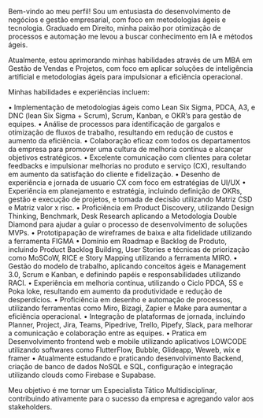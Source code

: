 Bem-vindo ao meu perfil! Sou um entusiasta do desenvolvimento de negócios e gestão empresarial, com foco em metodologias ágeis e tecnologia. Graduado em Direito, minha paixão por otimização de processos e automação me levou a buscar conhecimento em IA e métodos ágeis.

Atualmente, estou aprimorando minhas habilidades através de um MBA em Gestão de Vendas e Projetos, com foco em aplicar soluções de inteligência artificial e metodologias ágeis para impulsionar a eficiência operacional.

Minhas habilidades e experiências incluem:

 • Implementação de metodologias ágeis como Lean Six Sigma, PDCA, A3, e DNC (lean Six Sigma + Scrum), Scrum, Kanban, e OKR’s para gestão de equipes.
 • Análise de processos para identificação de gargalos e otimização de fluxos de trabalho, resultando em redução de custos e aumento da eficiência.
 • Colaboração eficaz com todos os departamentos da empresa para promover uma cultura de melhoria contínua e alcançar objetivos estratégicos.
 • Excelente comunicação com clientes para coletar feedbacks e impulsionar melhorias no produto e serviço (CX), resultando em aumento da satisfação do cliente e fidelização.
 • Desenho de experiência e jornada de usuario CX com foco em estratégias de UI/UX
 • Experiência em planejamento e estratégia, incluindo definição de OKRs, gestão e execução de projetos, e tomada de decisão utilizando Matriz CSD e Matriz valor x risc.
 • Proficiência em Product Discovery, utilizando Design Thinking, Benchmark, Desk Research aplicando a Metodologia Double Diamond para ajudar a guiar o processo de desenvolvimento de soluções MVPs.
 • Prototipapação de wireframes de baixa e alta fidelidade utilizando a ferramenta FIGMA
 • Domínio em Roadmap e Backlog de Produto, incluindo Product Backlog Building, User Stories e técnicas de priorização como MoSCoW, RICE e Story Mapping utilizando a ferramenta MIRO.
 • Gestão do modelo de trabalho, aplicando conceitos ágeis e Management 3.0, Scrum e Kanban, e definindo papéis e responsabilidades utilizando RACI.
 • Experiência em melhoria contínua, utilizando o Ciclo PDCA, 5S e Poka loke, resultando em aumento da produtividade e redução de desperdícios.
 • Proficiência em desenho e automação de processos, utilizando ferramentas como Miro, Bizagi, Zapier e Make para aumentar a eficiência operacional.
 • Integração de plataformas de jornada, incluindo Planner, Project, Jira, Teams, Pipedrive, Trello, Pipefy, Slack, para melhorar a comunicação e colaboração entre as equipes.
 • Pratica em Desenvolvimento frontend web e mobile utilizando aplicativos LOWCODE utilizando softwares como FlutterFlow, Bubble, Glideapp, Weweb, wix e framer
 • Atualmente estudando e praticando desenvolvimento Backend, criação de banco de dados NoSQL e SQL, configuração e integração utilizando clouds como Firebase e Supabase.

 
 

Meu objetivo é me tornar um Especialista Tático Multidisciplinar, contribuindo ativamente para o sucesso da empresa e agregando valor aos stakeholders.

